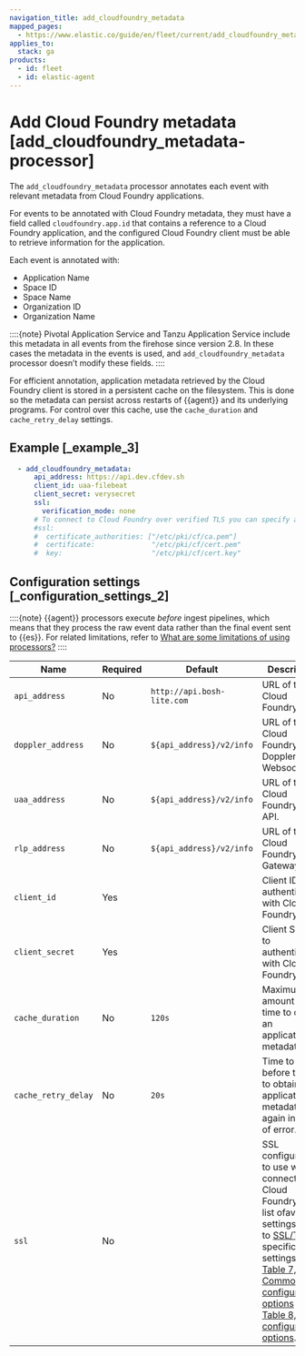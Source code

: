 ```yaml
---
navigation_title: add_cloudfoundry_metadata
mapped_pages:
  - https://www.elastic.co/guide/en/fleet/current/add_cloudfoundry_metadata-processor.html
applies_to:
  stack: ga
products:
  - id: fleet
  - id: elastic-agent
---
```


# Add Cloud Foundry metadata [add_cloudfoundry_metadata-processor]


The `add_cloudfoundry_metadata` processor annotates each event with relevant metadata from Cloud Foundry applications.

For events to be annotated with Cloud Foundry metadata, they must have a field called `cloudfoundry.app.id` that contains a reference to a Cloud Foundry application, and the configured Cloud Foundry client must be able to retrieve information for the application.

Each event is annotated with:

* Application Name
* Space ID
* Space Name
* Organization ID
* Organization Name

::::{note}
Pivotal Application Service and Tanzu Application Service include this metadata in all events from the firehose since version 2.8. In these cases the metadata in the events is used, and `add_cloudfoundry_metadata` processor doesn’t modify these fields.
::::


For efficient annotation, application metadata retrieved by the Cloud Foundry client is stored in a persistent cache on the filesystem. This is done so the metadata can persist across restarts of {{agent}} and its underlying programs. For control over this cache, use the `cache_duration` and `cache_retry_delay` settings.


## Example [_example_3]

```yaml
  - add_cloudfoundry_metadata:
      api_address: https://api.dev.cfdev.sh
      client_id: uaa-filebeat
      client_secret: verysecret
      ssl:
        verification_mode: none
      # To connect to Cloud Foundry over verified TLS you can specify a client and CA certificate.
      #ssl:
      #  certificate_authorities: ["/etc/pki/cf/ca.pem"]
      #  certificate:              "/etc/pki/cf/cert.pem"
      #  key:                      "/etc/pki/cf/cert.key"
```


## Configuration settings [_configuration_settings_2]

::::{note}
{{agent}} processors execute *before* ingest pipelines, which means that they process the raw event data rather than the final event sent to {{es}}. For related limitations, refer to [What are some limitations of using processors?](/reference/fleet/agent-processors.md#limitations)
::::


| Name | Required | Default | Description |
| --- | --- | --- | --- |
| `api_address` | No | `http://api.bosh-lite.com` | URL of the Cloud Foundry API. |
| `doppler_address` | No | `${api_address}/v2/info` | URL of the Cloud Foundry Doppler Websocket. |
| `uaa_address` | No | `${api_address}/v2/info` | URL of the Cloud Foundry UAA API. |
| `rlp_address` | No | `${api_address}/v2/info` | URL of the Cloud Foundry RLP Gateway. |
| `client_id` | Yes |  | Client ID to authenticate with Cloud Foundry. |
| `client_secret` | Yes |  | Client Secret to authenticate with Cloud Foundry. |
| `cache_duration` | No | `120s` | Maximum amount of time to cache an application’s metadata. |
| `cache_retry_delay` | No | `20s` | Time to wait before trying to obtain an application’s metadata again in case of error. |
| `ssl` | No |  | SSL configuration to use when connecting to Cloud Foundry. For a list ofavailable settings, refer to [SSL/TLS](/reference/fleet/elastic-agent-ssl-configuration.md), specificallythe settings under [Table 7, Common configuration options](/reference/fleet/elastic-agent-ssl-configuration.md#common-ssl-options) and [Table 8, Client configuration options](/reference/fleet/elastic-agent-ssl-configuration.md#client-ssl-options). |

